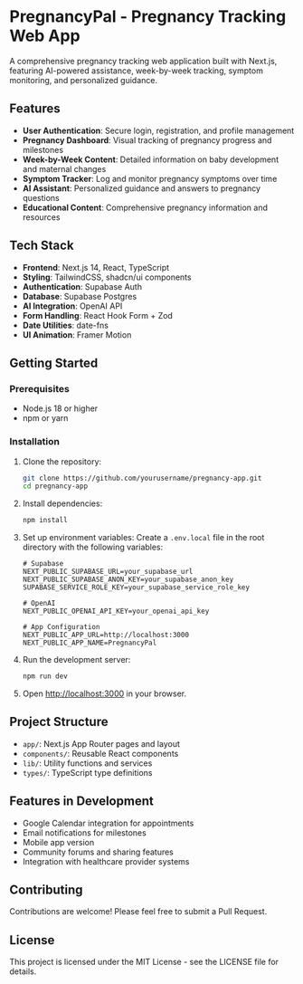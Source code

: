 # PregnancyPal - Pregnancy Tracking Web App

A comprehensive pregnancy tracking web application built with Next.js, featuring AI-powered assistance, week-by-week tracking, symptom monitoring, and personalized guidance.

## Features

- **User Authentication**: Secure login, registration, and profile management
- **Pregnancy Dashboard**: Visual tracking of pregnancy progress and milestones
- **Week-by-Week Content**: Detailed information on baby development and maternal changes
- **Symptom Tracker**: Log and monitor pregnancy symptoms over time
- **AI Assistant**: Personalized guidance and answers to pregnancy questions
- **Educational Content**: Comprehensive pregnancy information and resources

## Tech Stack

- **Frontend**: Next.js 14, React, TypeScript
- **Styling**: TailwindCSS, shadcn/ui components
- **Authentication**: Supabase Auth
- **Database**: Supabase Postgres
- **AI Integration**: OpenAI API
- **Form Handling**: React Hook Form + Zod
- **Date Utilities**: date-fns
- **UI Animation**: Framer Motion

## Getting Started

### Prerequisites

- Node.js 18 or higher
- npm or yarn

### Installation

1. Clone the repository:
   ```bash
   git clone https://github.com/yourusername/pregnancy-app.git
   cd pregnancy-app
   ```

2. Install dependencies:
   ```bash
   npm install
   ```

3. Set up environment variables:
   Create a `.env.local` file in the root directory with the following variables:
   ```
   # Supabase
   NEXT_PUBLIC_SUPABASE_URL=your_supabase_url
   NEXT_PUBLIC_SUPABASE_ANON_KEY=your_supabase_anon_key
   SUPABASE_SERVICE_ROLE_KEY=your_supabase_service_role_key

   # OpenAI
   NEXT_PUBLIC_OPENAI_API_KEY=your_openai_api_key

   # App Configuration
   NEXT_PUBLIC_APP_URL=http://localhost:3000
   NEXT_PUBLIC_APP_NAME=PregnancyPal
   ```

4. Run the development server:
   ```bash
   npm run dev
   ```

5. Open [http://localhost:3000](http://localhost:3000) in your browser.

## Project Structure

- `app/`: Next.js App Router pages and layout
- `components/`: Reusable React components
- `lib/`: Utility functions and services
- `types/`: TypeScript type definitions

## Features in Development

- Google Calendar integration for appointments
- Email notifications for milestones
- Mobile app version
- Community forums and sharing features
- Integration with healthcare provider systems

## Contributing

Contributions are welcome! Please feel free to submit a Pull Request.

## License

This project is licensed under the MIT License - see the LICENSE file for details. 